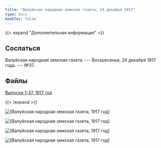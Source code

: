 ```yaml
---
title: "Валуйская народная земская газета, 24 декабря 1917"
type: docs
bookToc: false
---
```


{{< expand "Дополнительная информация" >}}
## Сослаться
Валуйская народная земская газета. --- Воскресенье, 24 декабря 1917 года. --- №37.

## Файлы
[Выпуски 1-37, 1917 год](https://www.dropbox.com/sh/f66udc3wv8z9994/AADjgSdoNAVKO_sDOpFltcOta?dl=0)

{{< /expand >}}

![[Валуйская народная земская газета, 1917 год]](/static/img/papers/1917_№37.jpg)

![[Валуйская народная земская газета, 1917 год]](/static/img/papers/1917_№37_p2.jpg)

![[Валуйская народная земская газета, 1917 год]](/static/img/papers/1917_№37_p3.jpg)

![[Валуйская народная земская газета, 1917 год]](/static/img/papers/1917_№37_p4.jpg)
